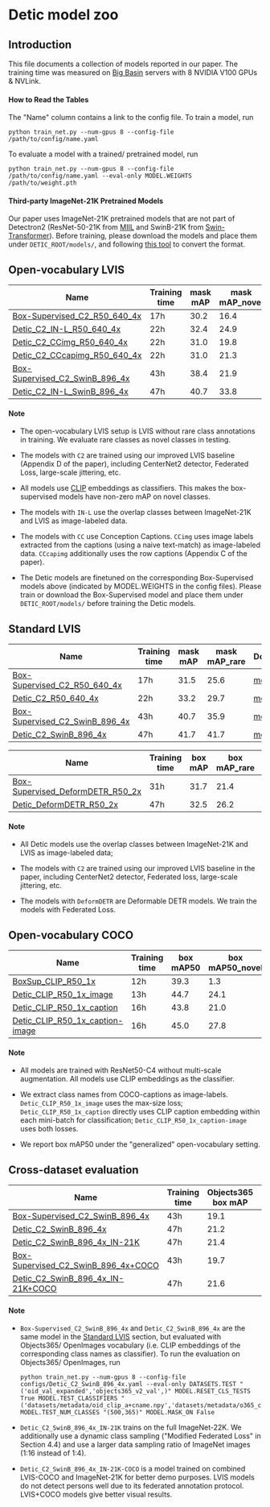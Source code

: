 # Detic model zoo

## Introduction

This file documents a collection of models reported in our paper.
The training time was measured on [Big Basin](https://engineering.fb.com/data-center-engineering/introducing-big-basin-our-next-generation-ai-hardware/)
servers with 8 NVIDIA V100 GPUs & NVLink.

#### How to Read the Tables

The "Name" column contains a link to the config file. 
To train a model, run 

```
python train_net.py --num-gpus 8 --config-file /path/to/config/name.yaml
``` 

To evaluate a model with a trained/ pretrained model, run 

```
python train_net.py --num-gpus 8 --config-file /path/to/config/name.yaml --eval-only MODEL.WEIGHTS /path/to/weight.pth
``` 

#### Third-party ImageNet-21K Pretrained Models

Our paper uses ImageNet-21K pretrained models that are not part of Detectron2 (ResNet-50-21K from [MIIL](https://github.com/Alibaba-MIIL/ImageNet21K) and SwinB-21K from [Swin-Transformer](https://github.com/microsoft/Swin-Transformer)). Before training, 
please download the models and place them under `DETIC_ROOT/models/`, and following [this tool](../tools/convert-thirdparty-pretrained-model-to-d2.py) to convert the format.


## Open-vocabulary LVIS

|         Name          |Training time |  mask mAP | mask mAP_novel  | Download |
|-----------------------|------------------|-----------|-----------------|----------|
|[Box-Supervised_C2_R50_640_4x](../configs/BoxSup-C2_Lbase_CLIP_R5021k_640b64_4x.yaml)     | 17h | 30.2      |       16.4      | [model](https://dl.fbaipublicfiles.com/detic/BoxSup-C2_Lbase_CLIP_R5021k_640b64_4x.pth) |
|[Detic_C2_IN-L_R50_640_4x](../configs/Detic_LbaseI_CLIP_R5021k_640b64_4x_ft4x_max-size.yaml) | 22h | 32.4      |       24.9      | [model](https://dl.fbaipublicfiles.com/detic/Detic_LbaseI_CLIP_R5021k_640b64_4x_ft4x_max-size.pth) |
|[Detic_C2_CCimg_R50_640_4x](../configs/Detic_LbaseCCimg_CLIP_R5021k_640b64_4x_ft4x_max-size.yaml) | 22h | 31.0      |       19.8      | [model](https://dl.fbaipublicfiles.com/detic/Detic_LbaseCCimg_CLIP_R5021k_640b64_4x_ft4x_max-size.pth) |
|[Detic_C2_CCcapimg_R50_640_4x](../configs/Detic_LbaseCCcapimg_CLIP_R5021k_640b64_4x_ft4x_max-size.yaml) | 22h | 31.0      |       21.3      | [model](https://dl.fbaipublicfiles.com/detic/Detic_LbaseCCcapimg_CLIP_R5021k_640b64_4x_ft4x_max-size.pth) |
|[Box-Supervised_C2_SwinB_896_4x](../configs/BoxSup-C2_Lbase_CLIP_SwinB_896b32_4x.yaml)     | 43h | 38.4      |       21.9      | [model](https://dl.fbaipublicfiles.com/detic/BoxSup-C2_Lbase_CLIP_SwinB_896b32_4x.pth) |
|[Detic_C2_IN-L_SwinB_896_4x](../configs/Detic_LbaseI_CLIP_SwinB_896b32_4x_ft4x_max-size.yaml) | 47h | 40.7      |       33.8      | [model](https://dl.fbaipublicfiles.com/detic/Detic_LbaseI_CLIP_SwinB_896b32_4x_ft4x_max-size.pth) |


#### Note

- The open-vocabulary LVIS setup is LVIS without rare class annotations in training. We evaluate rare classes as novel classes in testing.

- The models with `C2` are trained using our improved LVIS baseline (Appendix D of the paper), including CenterNet2 detector, Federated Loss, large-scale jittering, etc.

- All models use [CLIP](https://github.com/openai/CLIP) embeddings as classifiers. This makes the box-supervised models have non-zero mAP on novel classes.

- The models with `IN-L` use the overlap classes between ImageNet-21K and LVIS as image-labeled data.

-  The models with `CC` use Conception Captions. `CCimg` uses image labels extracted from the captions (using a naive text-match) as image-labeled data. `CCcapimg` additionally uses the row captions (Appendix C of the paper).

- The Detic models are finetuned on the corresponding Box-Supervised models above (indicated by MODEL.WEIGHTS in the config files). Please train or download the Box-Supervised model and place them under `DETIC_ROOT/models/` before training the Detic models.


## Standard LVIS

|         Name          |Training time |  mask mAP | mask mAP_rare  | Download |
|-----------------------|------------------|-----------|-----------------|----------|
|[Box-Supervised_C2_R50_640_4x](../configs/BoxSup-C2_L_CLIP_R5021k_640b64_4x.yaml)     | 17h | 31.5      |       25.6      | [model](https://dl.fbaipublicfiles.com/detic/BoxSup-C2_L_CLIP_R5021k_640b64_4x.pth) |
|[Detic_C2_R50_640_4x](../configs/Detic_LI_CLIP_R5021k_640b64_4x_ft4x_max-size.yaml) | 22h | 33.2      |       29.7      | [model](https://dl.fbaipublicfiles.com/detic/Detic_LI_CLIP_R5021k_640b64_4x_ft4x_max-size.pth) |
|[Box-Supervised_C2_SwinB_896_4x](../configs/BoxSup-C2_L_CLIP_SwinB_896b32_4x.yaml)     | 43h | 40.7      |       35.9      | [model](https://dl.fbaipublicfiles.com/detic/BoxSup-C2_L_CLIP_SwinB_896b32_4x.pth) |
|[Detic_C2_SwinB_896_4x](../configs/Detic_LI_CLIP_SwinB_896b32_4x_ft4x_max-size.yaml) | 47h | 41.7      |       41.7      | [model](https://dl.fbaipublicfiles.com/detic/Detic_LI_CLIP_SwinB_896b32_4x_ft4x_max-size.pth) |


|         Name          |Training time |  box mAP | box mAP_rare  | Download |
|-----------------------|------------------|-----------|-----------------|----------|
|[Box-Supervised_DeformDETR_R50_2x](../configs/BoxSup-DeformDETR_L_R50_4x.yaml)   |  31h | 31.7 |  21.4     |  [model](https://dl.fbaipublicfiles.com/detic/BoxSup-DeformDETR_L_R50_4x.pth) |
|[Detic_DeformDETR_R50_2x](configs/Detic_DeformDETR_LI_R50_4x_ft4x.yaml) | 47h | 32.5  | 26.2  | [model](https://dl.fbaipublicfiles.com/detic/Detic_DeformDETR_LI_R50_4x_ft4x.pth) |


#### Note

- All Detic models use the overlap classes between ImageNet-21K and LVIS as image-labeled data;

- The models with `C2` are trained using our improved LVIS baseline in the paper, including CenterNet2 detector, Federated loss, large-scale jittering, etc.

- The models with `DeformDETR` are Deformable DETR models. We train the models with Federated Loss.

## Open-vocabulary COCO

|         Name          |Training time |  box mAP50 | box mAP50_novel | Download |
|-----------------------|------------------|-----------|-----------------|----------|
|[BoxSup_CLIP_R50_1x](../configs/BoxSup_OVCOCO_CLIP_R50_1x.yaml)     | 12h | 39.3      |   1.3  | [model](https://dl.fbaipublicfiles.com/detic/BoxSup_OVCOCO_CLIP_R50_1x.pth) |
|[Detic_CLIP_R50_1x_image](../configs/Detic_OVCOCO_CLIP_R50_1x_max-size.yaml)     |  13h | 44.7      |   24.1  | [model](https://dl.fbaipublicfiles.com/detic/Detic_OVCOCO_CLIP_R50_1x_max-size.pth) |
|[Detic_CLIP_R50_1x_caption](../configs/Detic_OVCOCO_CLIP_R50_1x_caption.yaml)     | 16h | 43.8      |   21.0  | [model](https://dl.fbaipublicfiles.com/detic/Detic_OVCOCO_CLIP_R50_1x_caption.pth) |
|[Detic_CLIP_R50_1x_caption-image](../configs/Detic_OVCOCO_CLIP_R50_1x_max-size_caption.yaml)     | 16h | 45.0      |   27.8 | [model](https://dl.fbaipublicfiles.com/detic/Detic_OVCOCO_CLIP_R50_1x_max-size_caption.pth) |

#### Note

- All models are trained with ResNet50-C4 without multi-scale augmentation. All models use CLIP embeddings as the classifier.

- We extract class names from COCO-captions as image-labels. `Detic_CLIP_R50_1x_image` uses the max-size loss; `Detic_CLIP_R50_1x_caption` directly uses CLIP caption embedding within each mini-batch for classification; `Detic_CLIP_R50_1x_caption-image` uses both losses.

- We report box mAP50 under the "generalized" open-vocabulary setting.


## Cross-dataset evaluation 


|         Name          |Training time |  Objects365 box mAP  | OpenImages box mAP50   | Download |
|-----------------------|------------------|-----------|-----------------|----------|
|[Box-Supervised_C2_SwinB_896_4x](../configs/BoxSup-C2_L_CLIP_SwinB_896b32_4x.yaml)     | 43h |  19.1  |  46.2    | [model](https://dl.fbaipublicfiles.com/detic/BoxSup-C2_L_CLIP_SwinB_896b32_4x.pth) |
|[Detic_C2_SwinB_896_4x](../configs/Detic_LI_CLIP_SwinB_896b32_4x_ft4x_max-size.yaml) | 47h |   21.2  |53.0        | [model](https://dl.fbaipublicfiles.com/detic/Detic_LI_CLIP_SwinB_896b32_4x_ft4x_max-size.pth) |
|[Detic_C2_SwinB_896_4x_IN-21K](../configs/Detic_LI21k_CLIP_SwinB_896b32_4x_ft4x_max-size.yaml) | 47h | 21.4    |   55.2     | [model](https://dl.fbaipublicfiles.com/detic/Detic_LI21k_CLIP_SwinB_896b32_4x_ft4x_max-size.pth) |
|[Box-Supervised_C2_SwinB_896_4x+COCO](../configs/BoxSup-C2_LCOCO_CLIP_SwinB_896b32_4x.yaml)     | 43h |  19.7  |   46.4   | [model](https://dl.fbaipublicfiles.com/detic/BoxSup-C2_LCOCO_CLIP_SwinB_896b32_4x.pth) |
|[Detic_C2_SwinB_896_4x_IN-21K+COCO](../configs/Detic_LCOCOI21k_CLIP_SwinB_896b32_4x_ft4x_max-sizeyaml) | 47h |  21.6   |    54.6    | [model](https://dl.fbaipublicfiles.com/detic/Detic_LCOCOI21k_CLIP_SwinB_896b32_4x_ft4x_max-size.pth) |


#### Note

- `Box-Supervised_C2_SwinB_896_4x` and `Detic_C2_SwinB_896_4x` are the same model in the [Standard LVIS](#standard-lvis) section, but evaluated with Objects365/ OpenImages vocabulary (i.e. CLIP embeddings of the corresponding class names as classifier). To run the evaluation on Objects365/ OpenImages, run 

  ```
  python train_net.py --num-gpus 8 --config-file configs/Detic_C2_SwinB_896_4x.yaml --eval-only DATASETS.TEST "('oid_val_expanded','objects365_v2_val',)" MODEL.RESET_CLS_TESTS True MODEL.TEST_CLASSIFIERS "('datasets/metadata/oid_clip_a+cname.npy','datasets/metadata/o365_clip_a+cnamefix.npy',)" MODEL.TEST_NUM_CLASSES "(500,365)" MODEL.MASK_ON False
  ```

- `Detic_C2_SwinB_896_4x_IN-21K` trains on the full ImageNet-22K. We additionally use a dynamic class sampling ("Modified Federated Loss" in Section 4.4) and use a larger data sampling ratio of ImageNet images (1:16 instead of 1:4).

- `Detic_C2_SwinB_896_4x_IN-21K-COCO` is a model trained on combined LVIS-COCO and ImageNet-21K for better demo purposes. LVIS models do not detect persons well due to its federated annotation protocol. LVIS+COCO models give better visual results.